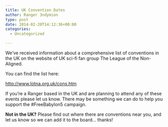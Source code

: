 ```yaml
---
title: UK Convention Dates
author: Ranger 3ndymion
type: post
date: 2014-02-20T14:12:36+00:00
categories:
  - Uncategorized

---
```

We&#8217;ve received information about a comprehensive list of conventions in the UK on the website of UK sci-fi fan group The League of the Non-Aligned.

You can find the list here:

<http://www.lotna.org.uk/cons.htm>

If you&#8217;re a Ranger based in the UK and are planning to attend any of these events please let us know. There may be something we can do to help you support the #FreeBabylon5 campaign.

**Not in the UK?** Please find out where there are conventions near you, and let us know so we can add it to the board&#8230; thanks!
